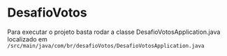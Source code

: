 # DesafioVotos

Para executar o projeto basta rodar a classe DesafioVotosApplication.java localizado em ```/src/main/java/com/br/desafioVotos/DesafioVotosApplication.java```
